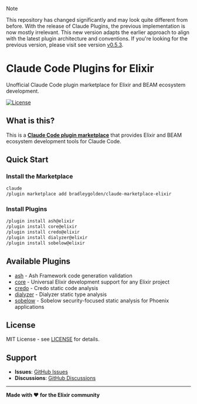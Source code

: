 > [!NOTE]
> This repository has changed significantly and may look quite different from before.
> With the release of Claude Plugins, the previous implementation is now mostly irrelevant.
> This new version adapts the earlier approach to align with the latest plugin architecture and conventions.
> If you're looking for the previous version, please visit see version [v0.5.3](https://github.com/bradleygolden/claude/releases/tag/v0.5.3).

# Claude Code Plugins for Elixir

Unofficial Claude Code plugin marketplace for Elixir and BEAM ecosystem development.

[![License](https://img.shields.io/badge/license-MIT-blue.svg)](LICENSE)

## What is this?

This is a [**Claude Code plugin marketplace**](https://docs.claude.com/en/docs/claude-code/plugin-marketplaces) that provides Elixir and BEAM ecosystem development tools for Claude Code.

## Quick Start

### Install the Marketplace

```bash
claude
/plugin marketplace add bradleygolden/claude-marketplace-elixir
```

### Install Plugins

```bash
/plugin install ash@elixir
/plugin install core@elixir
/plugin install credo@elixir
/plugin install dialyzer@elixir
/plugin install sobelow@elixir
```
## Available Plugins

* [ash](./plugins/ash/README.md) - Ash Framework code generation validation
* [core](./plugins/core/README.md) - Universal Elixir development support for any Elixir project
* [credo](./plugins/credo/README.md) - Credo static code analysis
* [dialyzer](./plugins/dialyzer/README.md) - Dialyzer static type analysis
* [sobelow](./plugins/sobelow/README.md) - Sobelow security-focused static analysis for Phoenix applications

## License

MIT License - see [LICENSE](LICENSE) for details.

## Support

- **Issues**: [GitHub Issues](https://github.com/bradleygolden/claude-marketplace-elixir/issues)
- **Discussions**: [GitHub Discussions](https://github.com/bradleygolden/claude-marketplace-elixir/discussions)

---

**Made with ❤️ for the Elixir community**
